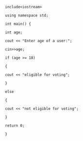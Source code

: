     include<iostream>
    
    using namespace std;
    
    int main() {

    int age;
    
    cout << "Enter age of a user:";
    
    cin>>age;

    if (age >= 18)
    
    {
      
    cout << "eligible for voting";
    
    }
    
    else
    
    {
    
    cout << "not eligible for voting";
    
    }

    return 0;

    }

